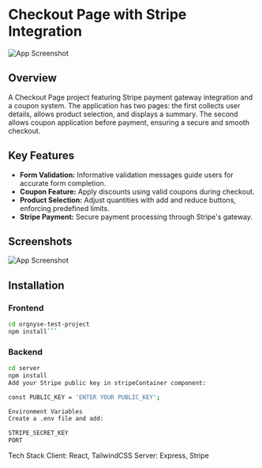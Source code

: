 #  Checkout Page with Stripe Integration

![App Screenshot](<Add Your Screenshot URL Here>)

## Overview

A Checkout Page project featuring Stripe payment gateway integration and a coupon system. The application has two pages: the first collects user details, allows product selection, and displays a summary. The second allows coupon application before payment, ensuring a secure and smooth checkout.

## Key Features

- **Form Validation:** Informative validation messages guide users for accurate form completion.
- **Coupon Feature:** Apply discounts using valid coupons during checkout.
- **Product Selection:** Adjust quantities with add and reduce buttons, enforcing predefined limits.
- **Stripe Payment:** Secure payment processing through Stripe's gateway.

## Screenshots

![App Screenshot](<Add Your Screenshot URL Here>)

## Installation

### Frontend

```bash
cd orgnyse-test-project
npm install```
```
### Backend

```bash
cd server
npm install
Add your Stripe public key in stripeContainer component:
```
```bash
const PUBLIC_KEY = 'ENTER YOUR PUBLIC_KEY';
```
```bash
Environment Variables
Create a .env file and add:

STRIPE_SECRET_KEY
PORT
```

Tech Stack
Client: React, TailwindCSS
Server: Express, Stripe


